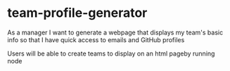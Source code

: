 # team-profile-generator

As a manager
I want to generate a webpage that displays my team's basic info
so that I have quick access to emails and GitHub profiles

Users will be able to create teams to display on an html pageby running node 
